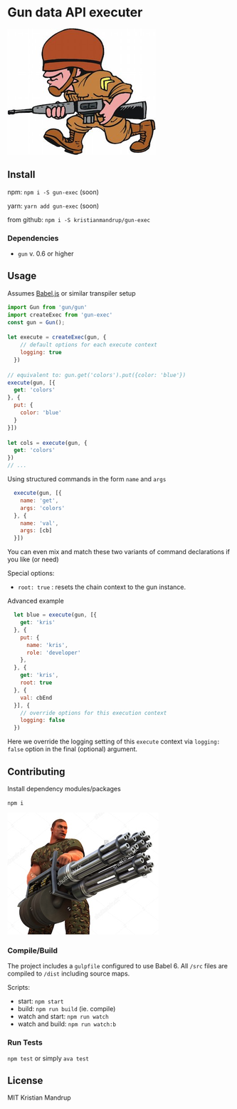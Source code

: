 # Gun data API executer

![gun-exec](https://github.com/kristianmandrup/gun-exec/raw/master/army-guy.jpg)

## Install

npm: `npm i -S gun-exec` (soon)

yarn: `yarn add gun-exec` (soon)

from github: `npm i -S kristianmandrup/gun-exec`

### Dependencies

- `gun` v. 0.6 or higher

## Usage

Assumes [Babel.js](https://babeljs.io) or similar transpiler setup

```js
import Gun from 'gun/gun'
import createExec from 'gun-exec'
const gun = Gun();

let execute = createExec(gun, {
    // default options for each execute context
    logging: true
  })

// equivalent to: gun.get('colors').put({color: 'blue'})
execute(gun, [{
  get: 'colors'
}, {
  put: {
    color: 'blue'
  }
}])

let cols = execute(gun, {
  get: 'colors'
})
// ...
```

Using structured commands in the form `name` and `args`

```js
  execute(gun, [{
    name: 'get',
    args: 'colors'
  }, {
    name: 'val',
    args: [cb]
  }])
```

You can even mix and match these two variants of command declarations if you like (or need)

Special options:
- `root: true` : resets the chain context to the gun instance.

Advanced example

```js
  let blue = execute(gun, [{
    get: 'kris'
  }, {
    put: {
      name: 'kris',
      role: 'developer'
    },
  }, {
    get: 'kris',
    root: true
  }, {
    val: cbEnd
  }], {
    // override options for this execution context
    logging: false
  })
```

Here we override the logging setting of this `execute` context via `logging: false` option in the final (optional) argument.

## Contributing

Install dependency modules/packages

`npm i`

![bad ass](https://github.com/kristianmandrup/gun-exec/raw/master/bad-ass.jpg)

### Compile/Build

The project includes a `gulpfile` configured to use Babel 6.
All `/src` files are compiled to `/dist` including source maps.

Scripts:

- start: `npm start`
- build: `npm run build` (ie. compile)
- watch and start: `npm run watch`
- watch and build: `npm run watch:b`

### Run Tests

`npm test` or simply `ava test`

## License

MIT Kristian Mandrup